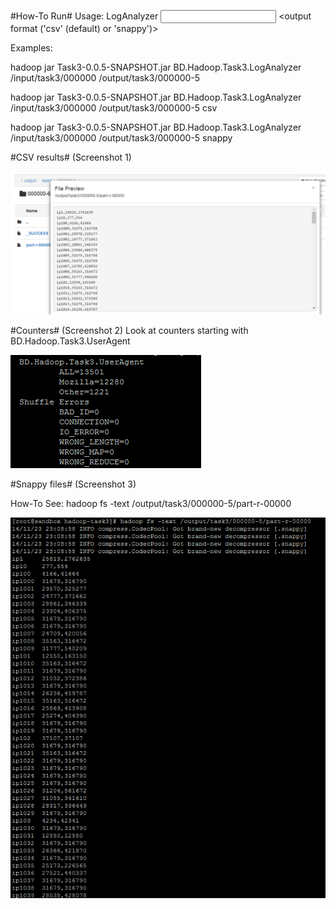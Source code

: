 #How-To Run#
Usage: LogAnalyzer <input path> <output path> <output format ('csv' (default) or 'snappy')>

Examples:

hadoop jar Task3-0.0.5-SNAPSHOT.jar BD.Hadoop.Task3.LogAnalyzer /input/task3/000000 /output/task3/000000-5

hadoop jar Task3-0.0.5-SNAPSHOT.jar BD.Hadoop.Task3.LogAnalyzer /input/task3/000000 /output/task3/000000-5 csv

hadoop jar Task3-0.0.5-SNAPSHOT.jar BD.Hadoop.Task3.LogAnalyzer /input/task3/000000 /output/task3/000000-5 snappy


#CSV results# (Screenshot 1)

![AVG and total ](./screenshots/1_csv_avg_total.png)


#Counters# (Screenshot 2)
Look at counters starting with BD.Hadoop.Task3.UserAgent

![Counters starts with BD.Hadoop.Task3.UserAgent](./screenshots/2_counters.png)


#Snappy files# (Screenshot 3)

How-To See:
hadoop fs -text /output/task3/000000-5/part-r-00000


![Snappy run command and result](./screenshots/3_snappy_results.png)